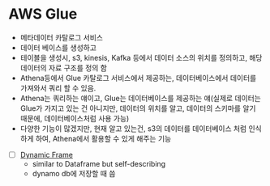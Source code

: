 # AWS Glue
- 메타데이터 카탈로그 서비스
- 데이터 베이스를 생성하고
- 테이블을 생성시, s3, kinesis, Kafka 등에서 데이터 소스의 위치를 정의하고, 해당 데이터의 자료 구조를 정의 함
- Athena등에서 Glue 카탈로그 서비스에서 제공하는, 데이터베이스에서 데이터를 가져와서 쿼리 할 수 있음.
- Athena는 쿼리하는 얘이고, Glue는 데이터베이스를 제공하는 얘(실제로 데이터는 Glue가 가지고 있는 건 아니지만, 데이터의 위치를 알고, 데이터의 스키마를 알기 때문에, 데이터베이스처럼 사용 가능)
- 다양한 기능이 많겠지만, 현재 알고 있는건, s3의 데이터를 데이터베이스 처럼 인식하게 하여, Athena에서 활용할 수 있게 해주는 기능

- [ ] [Dynamic Frame](https://docs.aws.amazon.com/glue/latest/dg/aws-glue-api-crawler-pyspark-extensions-dynamic-frame.html)
    - similar to Dataframe but self-describing
    - dynamo db에 저장할 때 씀